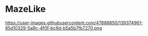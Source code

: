 # MazeLike

https://user-images.githubusercontent.com/47888850/139374961-85d10329-5a9c-4f0f-bc9d-b5a5b7fb7270.png
